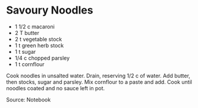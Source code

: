 # Savoury Noodles

* 1 1/2 c macaroni
* 2 T butter
* 2 t vegetable stock
* 1 t green herb stock
* 1 t sugar
* 1/4 c chopped parsley
* 1 t cornflour

Cook noodles in unsalted water.  Drain, reserving 1/2 c of water.  Add butter, then stocks, sugar and parsley.  Mix cornflour to a paste and add.  Cook until noodles coated and no sauce left in pot.

Source: Notebook

